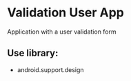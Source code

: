 Validation User App
============================
Application with a user validation form

Use library:
------------
* android.support.design

